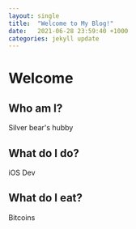 ```yaml
---
layout: single
title:  "Welcome to My Blog!"
date:   2021-06-28 23:59:40 +1000
categories: jekyll update
---
```


# Welcome

## Who am I?

Silver bear's hubby

## What do I do?

iOS Dev

## What do I eat?

Bitcoins